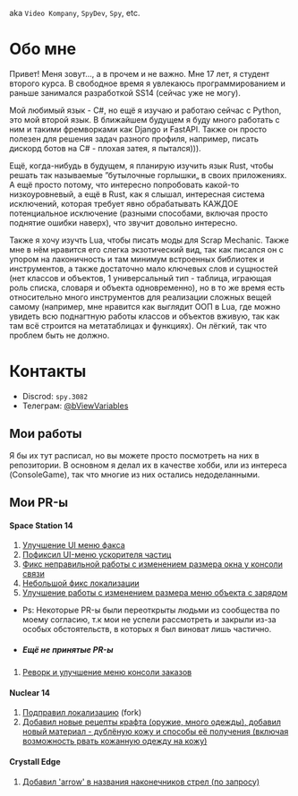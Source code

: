 aka `Video Kompany`, `SpyDev`, `Spy`, etc.


# Обо мне
Привет! Меня зовут..., а в прочем и не важно. Мне 17 лет, я студент второго курса. В свободное время я увлекаюсь программированием и раньше занимался разработкой SS14 (сейчас уже не могу).

Мой любимый язык - C#, но ещё я изучаю и работаю сейчас с Python, это мой второй язык. В ближайшем будущем я буду много работать с ним и такими фремворками как Django и FastAPI. Также он просто полезен для решения задач разного профиля, например, писать дискорд ботов на C# - плохая затея, я пытался))).

Ещё, когда-нибудь в будущем, я планирую изучить язык Rust, чтобы решать так называемые ”бутылочные горлышки„ в своих приложениях. А ещё просто потому, что интересно попробовать какой-то низкоуровневый, а ещё в Rust, как я слышал, интересная система исключений, которая требует явно обрабатывать КАЖДОЕ потенциальное исключение (разными способами, включая просто поднятие ошибки наверх), что звучит довольно интересно.

Также я хочу изучть Lua, чтобы писать моды для Scrap Mechanic. Также мне в нём нравится его слегка экзотический вид, так как писался он с упором на лаконичность и там минимум встроенных библиотек и инструментов, а также достаточно мало ключевых слов и сущностей (нет классов и объектов, 1 универсальный тип - таблица, играющая роль списка, словаря и объекта одновременно), но в то же время есть относительно много инструментов для реализации сложных вещей самому (например, мне нравится как выглядит ООП в Lua, где можно увидеть всю поднагтную работы классов и объектов вживую, так как там всё строится на метатаблицах и функциях). Он лёгкий, так что проблем быть не должно.


# Контакты
- Discrod: `spy.3082`
- Телеграм: [@bViewVariables](https://web.telegram.org/k/#@bViewVariables)

## Мои работы
Я бы их тут расписал, но вы можете просто посмотреть на них в репозитории. В основном я делал их в качестве хобби, или из интереса (ConsoleGame), так что многие из них остались недоделанными.

## Мои PR-ы
#### Space Station 14
1. [Улучшение UI меню факса](https://github.com/space-wizards/space-station-14/pull/33825)
2. [Пофиксил UI-меню ускорителя частиц](https://github.com/space-wizards/space-station-14/pull/34037)
3. [Фикс неправильной работы с изменением размера окна у консоли связи](https://github.com/space-wizards/space-station-14/pull/33655)
4. [Небольшой фикс локализации](https://github.com/space-wizards/space-station-14/pull/33651)
5. [Улучшение работы с изменением размера меню объекта с зарядом](https://github.com/space-wizards/space-station-14/pull/34037)
- Ps: Некоторые PR-ы были переоткрыты людьми из сообщества по моему согласию, т.к мои не успели рассмотреть и закрыли из-за особых обстоятельств, в которых я был виноват лишь частично.

- ##### Ещё не принятые PR-ы
1. [Реворк и улучшение меню консоли заказов](https://github.com/space-wizards/space-station-14/pull/34052)

#### Nuclear 14
1. [Подправил локализацию](https://github.com/Corvax-Frontier/nuclear-14/commit/60e1aeefb13d6b989c60e4286828405e399c5388) (fork)
2. [Добавил новые рецепты крафта (оружие, много одежды), добавил новый материал - дублёную кожу и способы её получения (включая возможность рвать кожанную одежду на кожу)](https://github.com/Vault-Overseers/nuclear-14/pull/520)

#### Crystall Edge
1. [Добавил 'arrow' в названия наконечников стрел (по запросу)](https://github.com/crystallpunk-14/crystall-punk-14/pull/964)


<!---
SpyDev14/SpyDev14 is a ✨ special ✨ repository because its `README.md` (this file) appears on your GitHub profile.
You can click the Preview link to take a look at your changes.
--->
